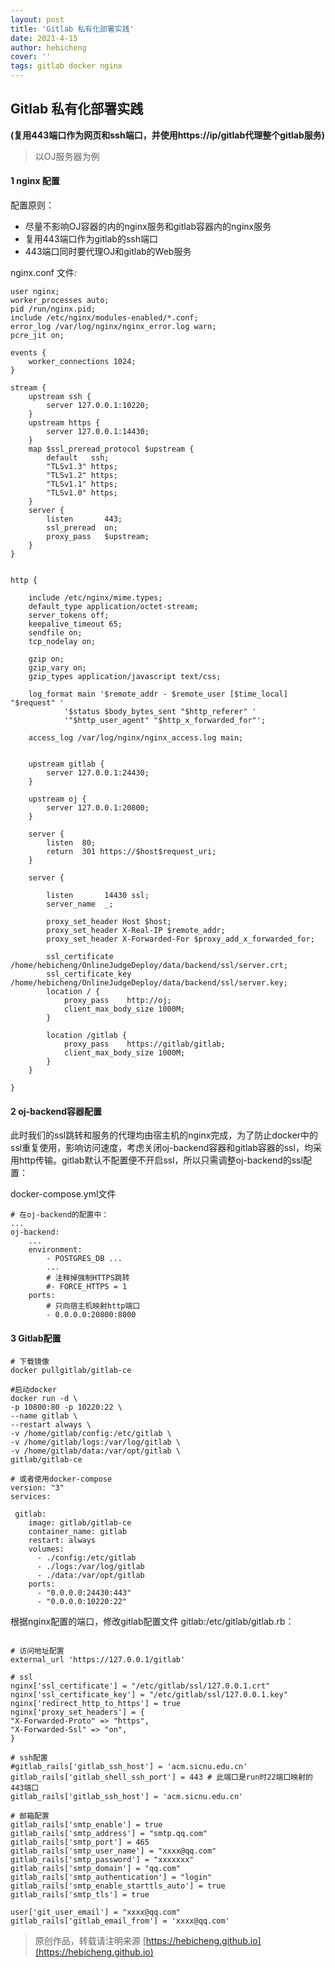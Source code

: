 ```yaml
---
layout: post
title: 'Gitlab 私有化部署实践'
date: 2021-4-15
author: hebicheng
cover: ''
tags: gitlab docker nginx
---
```


## Gitlab 私有化部署实践

**(复用443端口作为网页和ssh端口，并使用https://ip/gitlab代理整个gitlab服务)**

>  以OJ服务器为例



#### 1 nginx 配置

配置原则：

* 尽量不影响OJ容器的内的nginx服务和gitlab容器内的nginx服务
* 复用443端口作为gitlab的ssh端口
* 443端口同时要代理OJ和gitlab的Web服务

nginx.conf 文件:

```shell
user nginx;
worker_processes auto;
pid /run/nginx.pid;
include /etc/nginx/modules-enabled/*.conf;
error_log /var/log/nginx/nginx_error.log warn;
pcre_jit on;

events {
	worker_connections 1024;
}

stream {
    upstream ssh {
        server 127.0.0.1:10220;
    }
    upstream https {
        server 127.0.0.1:14430;
    }
    map $ssl_preread_protocol $upstream {
        default   ssh;
        "TLSv1.3" https;
        "TLSv1.2" https;
        "TLSv1.1" https;
        "TLSv1.0" https;
    }
    server {
        listen       443;
        ssl_preread  on;
        proxy_pass   $upstream;
    }
}


http {

	include /etc/nginx/mime.types;
	default_type application/octet-stream;
	server_tokens off;
	keepalive_timeout 65;
	sendfile on;
	tcp_nodelay on;

	gzip on;
	gzip_vary on;
	gzip_types application/javascript text/css;

	log_format main '$remote_addr - $remote_user [$time_local] "$request" '
			'$status $body_bytes_sent "$http_referer" '
			'"$http_user_agent" "$http_x_forwarded_for"';

	access_log /var/log/nginx/nginx_access.log main;


    upstream gitlab {
		server 127.0.0.1:24430;
    }
    
    upstream oj {
		server 127.0.0.1:20800;
    }
    
    server {
        listen	80;
		return	301 https://$host$request_uri;
    }

    server {
	
		listen       14430 ssl;
		server_name  _;
		
		proxy_set_header Host $host;
		proxy_set_header X-Real-IP $remote_addr;
		proxy_set_header X-Forwarded-For $proxy_add_x_forwarded_for;

		ssl_certificate /home/hebicheng/OnlineJudgeDeploy/data/backend/ssl/server.crt;
		ssl_certificate_key /home/hebicheng/OnlineJudgeDeploy/data/backend/ssl/server.key;
		location / {
			proxy_pass    http://oj;
			client_max_body_size 1000M;
		}
		
		location /gitlab {
			proxy_pass    https://gitlab/gitlab;
			client_max_body_size 1000M;
		}
    }

}
```



#### 2  oj-backend容器配置

此时我们的ssl跳转和服务的代理均由宿主机的nginx完成，为了防止docker中的ssl重复使用，影响访问速度，考虑关闭oj-backend容器和gitlab容器的ssl，均采用http传输。gitlab默认不配置便不开启ssl，所以只需调整oj-backend的ssl配置：

docker-compose.yml文件

```shell
# 在oj-backend的配置中：
...
oj-backend:
	...
	environment:
		- POSTGRES_DB ...
		...
		# 注释掉强制HTTPS跳转
		#- FORCE_HTTPS = 1
	ports:
		# 只向宿主机映射http端口
		- 0.0.0.0:20800:8000
```



#### 3 Gitlab配置

```shell
# 下载镜像
docker pullgitlab/gitlab-ce

#启动docker
docker run -d \
-p 10800:80 -p 10220:22 \
--name gitlab \
--restart always \
-v /home/gitlab/config:/etc/gitlab \
-v /home/gitlab/logs:/var/log/gitlab \
-v /home/gitlab/data:/var/opt/gitlab \
gitlab/gitlab-ce

# 或者使用docker-compose
version: "3"
services:

 gitlab:
    image: gitlab/gitlab-ce
    container_name: gitlab
    restart: always
    volumes:
      - ./config:/etc/gitlab
      - ./logs:/var/log/gitlab
      - ./data:/var/opt/gitlab
    ports:
      - "0.0.0.0:24430:443"
      - "0.0.0.0:10220:22"
```

根据nginx配置的端口，修改gitlab配置文件 gitlab:/etc/gitlab/gitlab.rb：

```

# 访问地址配置
external_url 'https://127.0.0.1/gitlab'

# ssl
nginx['ssl_certificate'] = "/etc/gitlab/ssl/127.0.0.1.crt"
nginx['ssl_certificate_key'] = "/etc/gitlab/ssl/127.0.0.1.key"
nginx['redirect_http_to_https'] = true
nginx['proxy_set_headers'] = {
"X-Forwarded-Proto" => "https",
"X-Forwarded-Ssl" => "on",
}

# ssh配置
#gitlab_rails['gitlab_ssh_host'] = 'acm.sicnu.edu.cn'
gitlab_rails['gitlab_shell_ssh_port'] = 443 # 此端口是run时22端口映射的443端口
gitlab_rails['gitlab_ssh_host'] = 'acm.sicnu.edu.cn'

# 邮箱配置
gitlab_rails['smtp_enable'] = true
gitlab_rails['smtp_address'] = "smtp.qq.com"
gitlab_rails['smtp_port'] = 465
gitlab_rails['smtp_user_name'] = "xxxx@qq.com"
gitlab_rails['smtp_password'] = "xxxxxxx"
gitlab_rails['smtp_domain'] = "qq.com"
gitlab_rails['smtp_authentication'] = "login"
gitlab_rails['smtp_enable_starttls_auto'] = true
gitlab_rails['smtp_tls'] = true

user['git_user_email'] = "xxxx@qq.com"
gitlab_rails['gitlab_email_from'] = 'xxxx@qq.com'

```

> 原创作品，转载请注明来源 [https://hebicheng.github.io](https://hebicheng.github.io)  


